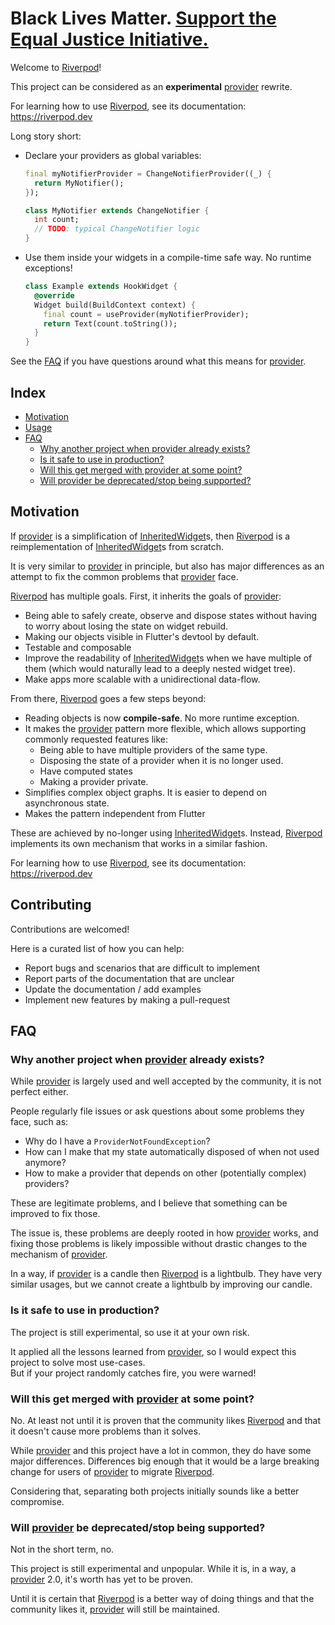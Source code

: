 # Black Lives Matter. [Support the Equal Justice Initiative.](https://support.eji.org/give/153413/#!/donation/checkout)

Welcome to [Riverpod]!

This project can be considered as an **experimental** [provider] rewrite.

For learning how to use [Riverpod], see its documentation: https://riverpod.dev

Long story short:

- Declare your providers as global variables:

  ```dart
  final myNotifierProvider = ChangeNotifierProvider((_) {
    return MyNotifier();
  });

  class MyNotifier extends ChangeNotifier {
    int count;
    // TODO: typical ChangeNotifier logic
  }
  ```

- Use them inside your widgets in a compile-time safe way. No runtime exceptions!

  ```dart
  class Example extends HookWidget {
    @override
    Widget build(BuildContext context) {
      final count = useProvider(myNotifierProvider);
      return Text(count.toString());
    }
  }
  ```

See the [FAQ](#FAQ) if you have questions around what this means for [provider].

## Index

- [Motivation](#motivation)
- [Usage](#usage)
- [FAQ](#faq)
  - [Why another project when provider already exists?](#why-another-project-when-provider-already-exists)
  - [Is it safe to use in production?](#is-it-safe-to-use-in-production)
  - [Will this get merged with provider at some point?](#will-this-get-merged-with-provider-at-some-point)
  - [Will provider be deprecated/stop being supported?](#will-provider-be-deprecatedstop-being-supported)

## Motivation

If [provider] is a simplification of [InheritedWidget]s, then [Riverpod] is
a reimplementation of [InheritedWidget]s from scratch.

It is very similar to [provider] in principle, but also has major differences
as an attempt to fix the common problems that [provider] face.

[Riverpod] has multiple goals. First, it inherits the goals of [provider]:

- Being able to safely create, observe and dispose states without having to worry about
  losing the state on widget rebuild.
- Making our objects visible in Flutter's devtool by default.
- Testable and composable
- Improve the readability of [InheritedWidget]s when we have multiple of them
  (which would naturally lead to a deeply nested widget tree).
- Make apps more scalable with a unidirectional data-flow.

From there, [Riverpod] goes a few steps beyond:

- Reading objects is now **compile-safe**. No more runtime exception.
- It makes the [provider] pattern more flexible, which allows supporting commonly
  requested features like:
  - Being able to have multiple providers of the same type.
  - Disposing the state of a provider when it is no longer used.
  - Have computed states
  - Making a provider private.
- Simplifies complex object graphs. It is easier to depend on asynchronous state.
- Makes the pattern independent from Flutter

These are achieved by no-longer using [InheritedWidget]s. Instead, [Riverpod]
implements its own mechanism that works in a similar fashion.

For learning how to use [Riverpod], see its documentation: https://riverpod.dev

## Contributing

Contributions are welcomed!

Here is a curated list of how you can help:

- Report bugs and scenarios that are difficult to implement
- Report parts of the documentation that are unclear
- Update the documentation / add examples
- Implement new features by making a pull-request

## FAQ

### Why another project when [provider] already exists?

While [provider] is largely used and well accepted by the community,
it is not perfect either.

People regularly file issues or ask questions about some problems they face, such as:

- Why do I have a `ProviderNotFoundException`?
- How can I make that my state automatically disposed of when not used anymore?
- How to make a provider that depends on other (potentially complex) providers?

These are legitimate problems, and I believe that something can be improved to fix
those.

The issue is, these problems are deeply rooted in how [provider] works, and
fixing those problems is likely impossible without drastic changes to the
mechanism of [provider].

In a way, if [provider] is a candle then [Riverpod] is a lightbulb. They have
very similar usages, but we cannot create a lightbulb by improving our candle.

### Is it safe to use in production?

The project is still experimental, so use it at your own risk.

It applied all the lessons learned from [provider], so I would expect this
project to solve most use-cases.\
But if your project randomly catches fire, you were warned!

### Will this get merged with [provider] at some point?

No. At least not until it is proven that the community likes [Riverpod]
and that it doesn't cause more problems than it solves.

While [provider] and this project have a lot in common, they do have some
major differences. Differences big enough that it would be a large breaking
change for users of [provider] to migrate [Riverpod].

Considering that, separating both projects initially sounds like a better
compromise.

### Will [provider] be deprecated/stop being supported?

Not in the short term, no.

This project is still experimental and unpopular. While it is, in a way,
a [provider] 2.0, it's worth has yet to be proven.

Until it is certain that [Riverpod] is a better way of doing things
and that the community likes it, [provider] will still be maintained.

[provider]: https://github.com/rrousselGit/provider
[riverpod]: https://github.com/rrousselGit/river_pod
[flutter_hooks]: https://github.com/rrousselGit/flutter_hooks
[inheritedwidget]: https://api.flutter.dev/flutter/widgets/InheritedWidget-class.html
[hooks_riverpod]: https://pub.dev/packages/hooks_riverpod
[flutter_riverpod]: https://pub.dev/packages/flutter_riverpod
